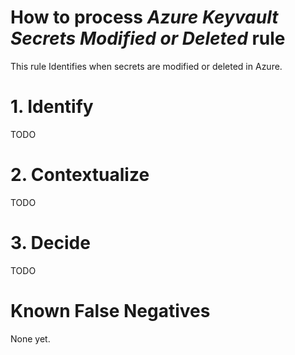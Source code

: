 # How to process *Azure Keyvault Secrets Modified or Deleted* rule
This rule Identifies when secrets are modified or deleted in Azure.

# 1. Identify
TODO

# 2. Contextualize
TODO

# 3. Decide
TODO

# Known False Negatives
None yet.
